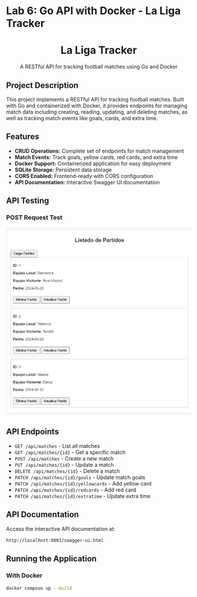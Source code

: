 # Lab 6: Go API with Docker - La Liga Tracker

<div align="center">
  <h1>La Liga Tracker</h1>
  <p>
    A RESTful API for tracking football matches using Go and Docker
  </p>
</div>

## Project Description

This project implements a RESTful API for tracking football matches. Built with Go and containerized with Docker, it provides endpoints for managing match data including creating, reading, updating, and deleting matches, as well as tracking match events like goals, cards, and extra time.

## Features

- **CRUD Operations:** Complete set of endpoints for match management
- **Match Events:** Track goals, yellow cards, red cards, and extra time
- **Docker Support:** Containerized application for easy deployment
- **SQLite Storage:** Persistent data storage
- **CORS Enabled:** Frontend-ready with CORS configuration
- **API Documentation:** Interactive Swagger UI documentation

## API Testing

### POST Request Test
![POST Request Test](https://github.com/FerAHMz/lab6/blob/main/Images/Prueba%20post.png)

## API Endpoints

- `GET /api/matches` - List all matches
- `GET /api/matches/{id}` - Get a specific match
- `POST /api/matches` - Create a new match
- `PUT /api/matches/{id}` - Update a match
- `DELETE /api/matches/{id}` - Delete a match
- `PATCH /api/matches/{id}/goals` - Update match goals
- `PATCH /api/matches/{id}/yellowcards` - Add yellow card
- `PATCH /api/matches/{id}/redcards` - Add red card
- `PATCH /api/matches/{id}/extratime` - Update extra time

## API Documentation
Access the interactive API documentation at:
```bash
http://localhost:8081/swagger-ui.html
```

## Running the Application

### With Docker
```bash
docker compose up --build
```